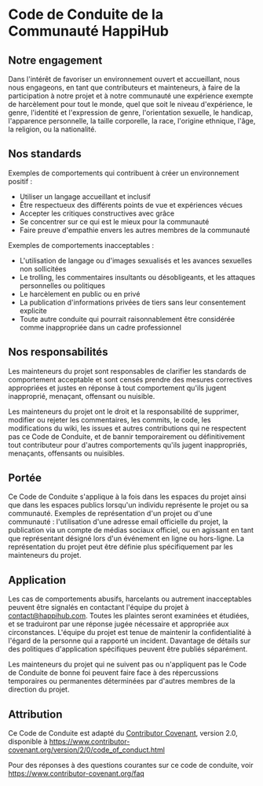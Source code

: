 # Code de Conduite de la Communauté HappiHub

## Notre engagement

Dans l'intérêt de favoriser un environnement ouvert et accueillant, nous nous engageons, en tant que contributeurs et mainteneurs, à faire de la participation à notre projet et à notre communauté une expérience exempte de harcèlement pour tout le monde, quel que soit le niveau d'expérience, le genre, l'identité et l'expression de genre, l'orientation sexuelle, le handicap, l'apparence personnelle, la taille corporelle, la race, l'origine ethnique, l'âge, la religion, ou la nationalité.

## Nos standards

Exemples de comportements qui contribuent à créer un environnement positif :

* Utiliser un langage accueillant et inclusif
* Être respectueux des différents points de vue et expériences vécues
* Accepter les critiques constructives avec grâce
* Se concentrer sur ce qui est le mieux pour la communauté
* Faire preuve d'empathie envers les autres membres de la communauté

Exemples de comportements inacceptables :

* L'utilisation de langage ou d'images sexualisés et les avances sexuelles non sollicitées
* Le trolling, les commentaires insultants ou désobligeants, et les attaques personnelles ou politiques
* Le harcèlement en public ou en privé
* La publication d'informations privées de tiers sans leur consentement explicite
* Toute autre conduite qui pourrait raisonnablement être considérée comme inappropriée dans un cadre professionnel

## Nos responsabilités

Les mainteneurs du projet sont responsables de clarifier les standards de comportement acceptable et sont censés prendre des mesures correctives appropriées et justes en réponse à tout comportement qu'ils jugent inapproprié, menaçant, offensant ou nuisible.

Les mainteneurs du projet ont le droit et la responsabilité de supprimer, modifier ou rejeter les commentaires, les commits, le code, les modifications du wiki, les issues et autres contributions qui ne respectent pas ce Code de Conduite, et de bannir temporairement ou définitivement tout contributeur pour d'autres comportements qu'ils jugent inappropriés, menaçants, offensants ou nuisibles.

## Portée

Ce Code de Conduite s'applique à la fois dans les espaces du projet ainsi que dans les espaces publics lorsqu'un individu représente le projet ou sa communauté. Exemples de représentation d'un projet ou d'une communauté : l'utilisation d'une adresse email officielle du projet, la publication via un compte de médias sociaux officiel, ou en agissant en tant que représentant désigné lors d'un événement en ligne ou hors-ligne. La représentation du projet peut être définie plus spécifiquement par les mainteneurs du projet.

## Application

Les cas de comportements abusifs, harcelants ou autrement inacceptables peuvent être signalés en contactant l'équipe du projet à contact@happihub.com. Toutes les plaintes seront examinées et étudiées, et se traduiront par une réponse jugée nécessaire et appropriée aux circonstances. L'équipe du projet est tenue de maintenir la confidentialité à l'égard de la personne qui a rapporté un incident. Davantage de détails sur des politiques d'application spécifiques peuvent être publiés séparément.

Les mainteneurs du projet qui ne suivent pas ou n'appliquent pas le Code de Conduite de bonne foi peuvent faire face à des répercussions temporaires ou permanentes déterminées par d'autres membres de la direction du projet.

## Attribution

Ce Code de Conduite est adapté du [Contributor Covenant](https://www.contributor-covenant.org), version 2.0, disponible à https://www.contributor-covenant.org/version/2/0/code_of_conduct.html

Pour des réponses à des questions courantes sur ce code de conduite, voir https://www.contributor-covenant.org/faq
